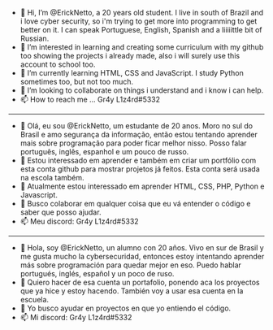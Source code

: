- 👋 Hi, I’m @ErickNetto, a 20 years old student. I live in south of Brazil and i love cyber security, so i'm trying to get more into programming to get better on it. I can speak Portuguese, English, Spanish and a liiiiittle bit of Russian.
- 👀 I’m interested in learning and creating some curriculum with my github too showing the projects i already made, also i will surely use this account to school too.
- 🌱 I’m currently learning HTML, CSS and JavaScript. I study Python sometimes too, but not too much.
- 💞️ I’m looking to collaborate on things i understand and i know i can help.
- 📫 How to reach me ... Gr4y L1z4rd#5332
-----------------------------------------------------------------------------------------------------------------------------------------------------------------------

- 👋  Olá, eu sou @ErickNetto, um estudante de 20 anos. Moro no sul do Brasil e amo segurança da informação, então estou tentando aprender mais sobre programação para poder ficar melhor nisso. Posso falar português, inglês, espanhol e um pouco de russo.
- 👀 Estou interessado em aprender e também em criar um portfólio com esta conta github para mostrar projetos já feitos. Esta conta será usada na escola também.
- 🌱 Atualmente estou interessado em aprender HTML, CSS, PHP, Python e Javascript.
- 💞️ Busco colaborar em qualquer coisa que eu vá entender o código e saber que posso ajudar.
- 📫 Meu discord: Gr4y L1z4rd#5332

-----------------------------------------------------------------------------------------------------------------------------------------------------------------------

- 👋 Hola, soy @ErickNetto, un alumno con 20 años. Vivo en sur de Brasil y me gusta mucho la cybersecuridad, entonces estoy intentando aprender más sobre programación para quedar mejor en eso. Puedo hablar portugués, inglés, español y un poco de ruso.
- 👀 Quiero hacer de esa cuenta un portafolio, ponendo aca los proyectos que ya hice y estoy hacendo. También voy a usar esa cuenta en la escuela. 
- 💞️ Yo busco ayudar en proyectos en que yo entiendo el código.
- 📫 Mi discord: Gr4y L1z4rd#5332



<!---
ErickNetto/ErickNetto is a ✨ special ✨ repository because its `README.md` (this file) appears on your GitHub profile.
You can click the Preview link to take a look at your changes.
--->
